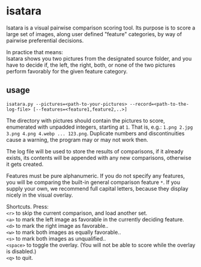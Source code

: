 # isatara

Isatara is a visual pairwise comparison scoring tool. Its purpose is to score a large set of images, along user defined "feature" categories, by way of pairwise preferential decisions.

In practice that means:  
Isatara shows you two pictures from the designated source folder, and you have to decide if, the left, the right, both, or none of the two pictures perform favorably for the given feature category.

## usage

```
isatara.py --pictures=<path-to-your-pictures> --record=<path-to-the-log-file> [--features=<feature1,feature2,..>]
```

The directory with pictures should contain the pictures to score, enumerated with unpadded integers, starting at `1`. That is, e.g.: `1.png 2.jpg 3.png 4.png 4.webp ... 123.png`. Duplicate numbers and discontinuities cause a warning, the program may or may not work then.

The log file will be used to store the results of comparisons, if it already exists, its contents will be appended with any new comparisons, otherwise it gets created.

Features must be pure alphanumeric. If you do not specify any features, you will be comparing the built-in general comparison feature `*`. If you supply your own, we recommend full capital letters, because they display nicely in the visual overlay.

Shortcuts. Press:  
`<r>` to skip the current comparison, and load another set.  
`<a>` to mark the left image as favorable in the currently deciding feature.  
`<d>` to mark the right image as favorable..  
`<w>` to mark both images as equally favorable..  
`<s>` to mark both images as unqualified..  
`<space>` to toggle the overlay. (You will not be able to score while the overlay is disabled.)  
`<q>` to quit.  
